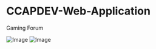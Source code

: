 # CCAPDEV-Web-Application
Gaming Forum

![Image](https://github.com/user-attachments/assets/41108e0a-c25e-4ed2-9ea2-195430b4ffee)
![Image](https://github.com/user-attachments/assets/c44d81e0-cd99-4c07-81f7-9937040ca17b)
